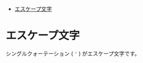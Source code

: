 <!-- TOC START min:1 max:3 link:true asterisk:false update:true -->
- [エスケープ文字](#エスケープ文字)
<!-- TOC END -->


# エスケープ文字

シングルクォーテーション ( `'` ) がエスケープ文字です。
